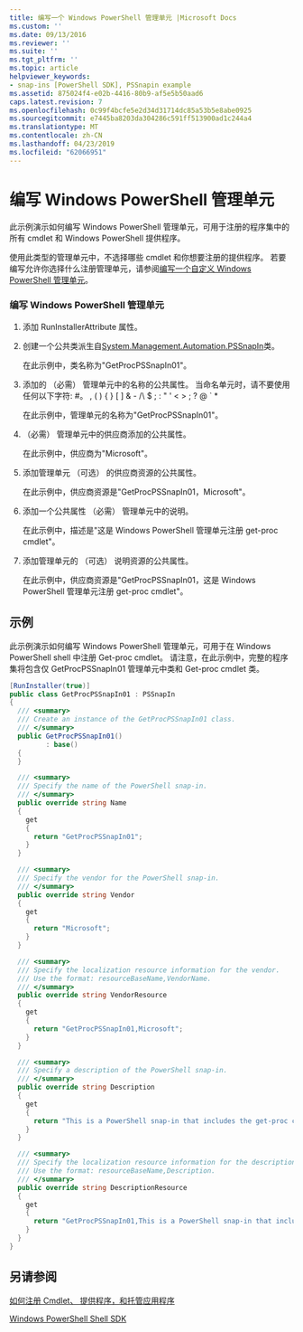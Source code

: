 ```yaml
---
title: 编写一个 Windows PowerShell 管理单元 |Microsoft Docs
ms.custom: ''
ms.date: 09/13/2016
ms.reviewer: ''
ms.suite: ''
ms.tgt_pltfrm: ''
ms.topic: article
helpviewer_keywords:
- snap-ins [PowerShell SDK], PSSnapin example
ms.assetid: 875024f4-e02b-4416-80b9-af5e5b50aad6
caps.latest.revision: 7
ms.openlocfilehash: 0c99f4bcfe5e2d34d31714dc85a53b5e8abe0925
ms.sourcegitcommit: e7445ba8203da304286c591ff513900ad1c244a4
ms.translationtype: MT
ms.contentlocale: zh-CN
ms.lasthandoff: 04/23/2019
ms.locfileid: "62066951"
---
```

# <a name="writing-a-windows-powershell-snap-in"></a>编写 Windows PowerShell 管理单元

此示例演示如何编写 Windows PowerShell 管理单元，可用于注册的程序集中的所有 cmdlet 和 Windows PowerShell 提供程序。

使用此类型的管理单元中，不选择哪些 cmdlet 和你想要注册的提供程序。 若要编写允许你选择什么注册管理单元，请参阅[编写一个自定义 Windows PowerShell 管理单元](./writing-a-custom-windows-powershell-snap-in.md)。

### <a name="writing-a-windows-powershell-snap-in"></a>编写 Windows PowerShell 管理单元

1. 添加 RunInstallerAttribute 属性。

2. 创建一个公共类派生自[System.Management.Automation.PSSnapIn](/dotnet/api/System.Management.Automation.PSSnapIn)类。

    在此示例中，类名称为"GetProcPSSnapIn01"。

3. 添加的 （必需） 管理单元中的名称的公共属性。 当命名单元时，请不要使用任何以下字符: #。 , ( ) { } [ ] & - /\ $ ; : " ' \< > ; ? @ ` *

    在此示例中，管理单元的名称为"GetProcPSSnapIn01"。

4. （必需） 管理单元中的供应商添加的公共属性。

    在此示例中，供应商为"Microsoft"。

5. 添加管理单元 （可选） 的供应商资源的公共属性。

    在此示例中，供应商资源是"GetProcPSSnapIn01，Microsoft"。

6. 添加一个公共属性 （必需） 管理单元中的说明。

    在此示例中，描述是"这是 Windows PowerShell 管理单元注册 get-proc cmdlet"。

7. 添加管理单元的 （可选） 说明资源的公共属性。

    在此示例中，供应商资源是"GetProcPSSnapIn01，这是 Windows PowerShell 管理单元注册 get-proc cmdlet"。

## <a name="example"></a>示例

此示例演示如何编写 Windows PowerShell 管理单元，可用于在 Windows PowerShell shell 中注册 Get-proc cmdlet。 请注意，在此示例中，完整的程序集将包含仅 GetProcPSSnapIn01 管理单元中类和 Get-proc cmdlet 类。

```csharp
[RunInstaller(true)]
public class GetProcPSSnapIn01 : PSSnapIn
{
  /// <summary>
  /// Create an instance of the GetProcPSSnapIn01 class.
  /// </summary>
  public GetProcPSSnapIn01()
         : base()
  {
  }

  /// <summary>
  /// Specify the name of the PowerShell snap-in.
  /// </summary>
  public override string Name
  {
    get
    {
      return "GetProcPSSnapIn01";
    }
  }

  /// <summary>
  /// Specify the vendor for the PowerShell snap-in.
  /// </summary>
  public override string Vendor
  {
    get
    {
      return "Microsoft";
    }
  }

  /// <summary>
  /// Specify the localization resource information for the vendor.
  /// Use the format: resourceBaseName,VendorName.
  /// </summary>
  public override string VendorResource
  {
    get
    {
      return "GetProcPSSnapIn01,Microsoft";
    }
  }

  /// <summary>
  /// Specify a description of the PowerShell snap-in.
  /// </summary>
  public override string Description
  {
    get
    {
      return "This is a PowerShell snap-in that includes the get-proc cmdlet.";
    }
  }

  /// <summary>
  /// Specify the localization resource information for the description.
  /// Use the format: resourceBaseName,Description.
  /// </summary>
  public override string DescriptionResource
  {
    get
    {
      return "GetProcPSSnapIn01,This is a PowerShell snap-in that includes the get-proc cmdlet.";
    }
  }
}
```

## <a name="see-also"></a>另请参阅

[如何注册 Cmdlet、 提供程序，和托管应用程序](http://msdn.microsoft.com/en-us/a41e9054-29c8-40ab-bf2b-8ce4e7ec1c8c)

[Windows PowerShell Shell SDK](../windows-powershell-reference.md)

